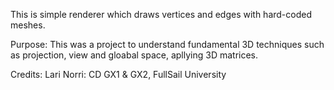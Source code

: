 This is simple renderer which draws vertices and edges with hard-coded meshes.

Purpose: This was a project to understand fundamental 3D techniques such as projection, view and gloabal space, apllying 3D matrices.

Credits:
Lari Norri: CD GX1 & GX2, FullSail University
